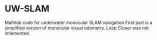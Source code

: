 # UW-SLAM
Mathlab code for underwater monocular SLAM navigation
First part is a simplified version of monocular visual odometry. Loop Closer was not imlemented

